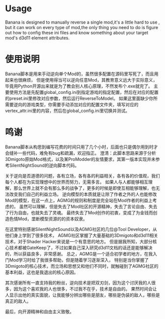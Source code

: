 # Usage
Banana is designed to manually reverse a single mod,it's a little hard to use
, but it can work on every type of mod,the only thing you need to do is figure out
how to config these ini files and know something about your target mod's d3d11 element attributes.

# 使用说明
Banana脚本是用来手动逆向单个Mod的，虽然很多配置在源码里写死了，而且用起来也很麻烦，
但是使用得当可以逆向任意Mod，其教育意义远大于实际意义，毕竟用Python开源出来就是为了教会别人核心原理，不然发布个.exe就完了。
主要使用方法是先配置global_config.ini到指定游戏的指定配置，然后在对应的配置的preset.ini里修改对应参数，然后运行ReverseToModel。
如果这里面缺少你所需要逆向的游戏类型，你需要手动添加对应的配置文件夹，填写对应的vertex_attr.ini里的内容，然后在global_config.ini里切换并测试。

# 鸣谢
Banana脚本从构思到编写花费的时间只用了几个小时，后面也只是偶尔用到时才会缝补一些代码，难免有bug和疏漏，欢迎指正。
澄清：此脚本思路来源于分析3Dmigoto原始Mod格式，以及某ProModder的友情要求，其第一版本实现并未参考SilentNightSound的逆向脚本代码。

关于逆向是否道德的问题，各有立场，各有各的利益相关，各有各的价值观，我们每个人都在为实现理想中的世界而努力，无需多言。
如果人与人都能够相互理解，那么世界上就不会有那么多的战争了，更多的时候是即使互相能够理解，也无法改变我们自己的利益立场。
逆向模型的本质就是让除了作者之外的人也能修改Mod的模型，在这一点上，AGMG的规则和制度是完全站在Mod作者的利益上考虑的，
虽然可以理解，但是失去了Mod社区的开源精神，失去了言论自由、失去了行为自由，也就失去了灵魂。
最终失去了Mod创作的初衷，变成了为金钱而创造色情Mod，垄断模型资源的的资本奴隶。

在这里特别感谢SilentNightSound以及AGMG社区的几位@Tool Developer，从他们身上学到了很多技术，
AGMG社区掌握了大量基础的3Dmigoto和d3d11相关技术，对于Shader Hacker来说是一个有意思的地方。
但是据我所知，大部分核心技术都被GateKeep了，不过如果自己深入研究d3d11文档的话还是能够解决的，所以获益良多，非常感谢。
总之，AGMG是一个适合初学者的地方，在我入门Mod学习时给了我很多帮助，但是随着学习逐渐深入，
特别是当你掌握了3Dmigoto的核心技术，而立场和思想又和他们不同时，就触碰到了AGMG社区的基本利益，这也是我退出的核心原因。

其次感谢所有一直支持我的粉丝，逆向技术是把双刃剑，因为这个讨厌我的人很多，因为这个喜欢我的人也很多，不过我不在乎，技术是自由的。
果然时间会让人显示出他的真实面貌，让我能够分辨出哪些是朋友，哪些是伪装的敌人，哪些是真正的敌人。

最后，向开源精神和自由主义致敬。
